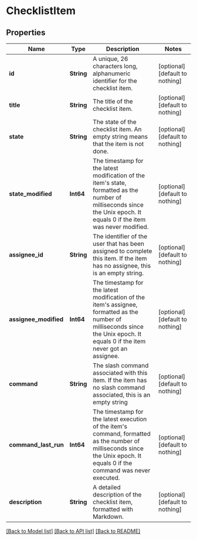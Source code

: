# ChecklistItem


## Properties
Name | Type | Description | Notes
------------ | ------------- | ------------- | -------------
**id** | **String** | A unique, 26 characters long, alphanumeric identifier for the checklist item. | [optional] [default to nothing]
**title** | **String** | The title of the checklist item. | [optional] [default to nothing]
**state** | **String** | The state of the checklist item. An empty string means that the item is not done. | [optional] [default to nothing]
**state_modified** | **Int64** | The timestamp for the latest modification of the item&#39;s state, formatted as the number of milliseconds since the Unix epoch. It equals 0 if the item was never modified. | [optional] [default to nothing]
**assignee_id** | **String** | The identifier of the user that has been assigned to complete this item. If the item has no assignee, this is an empty string. | [optional] [default to nothing]
**assignee_modified** | **Int64** | The timestamp for the latest modification of the item&#39;s assignee, formatted as the number of milliseconds since the Unix epoch. It equals 0 if the item never got an assignee. | [optional] [default to nothing]
**command** | **String** | The slash command associated with this item. If the item has no slash command associated, this is an empty string | [optional] [default to nothing]
**command_last_run** | **Int64** | The timestamp for the latest execution of the item&#39;s command, formatted as the number of milliseconds since the Unix epoch. It equals 0 if the command was never executed. | [optional] [default to nothing]
**description** | **String** | A detailed description of the checklist item, formatted with Markdown. | [optional] [default to nothing]


[[Back to Model list]](../README.md#models) [[Back to API list]](../README.md#api-endpoints) [[Back to README]](../README.md)


